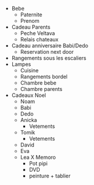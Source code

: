 - Bebe
    - Paternite
    - Prenom
- Cadeau Parents
    * Peche Veltava
    * Relais chateaux
- Cadeau anniversaire Babi/Dedo
    * Reservation next door 
- Rangements sous les escaliers
- Lampes
    - Cuisine
    - Rangements bordel
    - Chambre bebe
    - Chambre parents
- Cadeaux Noel
    - Noam
    - Babi
    - Dedo
    - Anicka
        * Vetements
    - Tomik
        * Vetements
    - David
    - Eva
    - Lea
        X Memoro
        * Pot pipi
        * DVD
        * peinture + tablier

